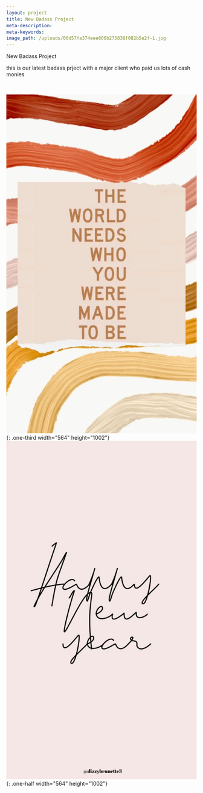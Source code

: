 ```yaml
---
layout: project
title: New Badass Project
meta-description:
meta-keywords:
image_path: /uploads/00d57fa374eee800b275838f082b5e2f-1.jpg
---
```


New Badass Project

this is our latest badass prject with a major client who paid us lots of cash monies

&nbsp;

![](/uploads/1a6875632231b56ebc8b1e57a87d19b3-5.jpg){: .one-third width="564" height="1002"}![](/uploads/01a489989756d9ceff810f7c5c6121d82-2.jpg){: .one-half width="564" height="1002"}